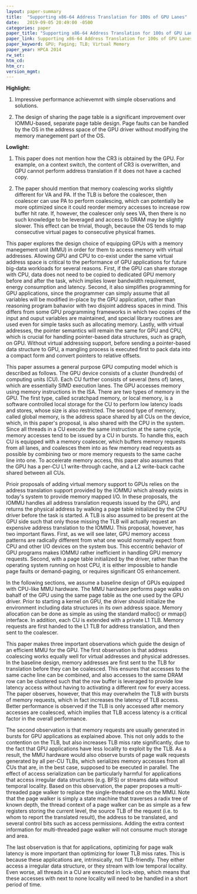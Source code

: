 ```yaml
---
layout: paper-summary
title:  "Supporting x86-64 Address Translation for 100s of GPU Lanes"
date:   2019-09-05 20:49:00 -0500
categories: paper
paper_title: "Supporting x86-64 Address Translation for 100s of GPU Lanes"
paper_link: Supporting x86-64 Address Translation for 100s of GPU Lanes
paper_keyword: GPU; Paging; TLB; Virtual Memory
paper_year: HPCA 2014
rw_set: 
htm_cd: 
htm_cr: 
version_mgmt: 
---
```


**Highlight:**

1. Impressive performance achievemnt with simple observations and solutions. 

2. The design of sharing the page table is a significant improvement over IOMMU-based, separate page table design.
   Page faults can be handled by the OS in the address space of the GPU driver without modifying the memory
   manegement part of the OS.

**Lowlight:**

1. This paper does not mention how the CR3 is obtained by the GPU. For example, on a context switch, the content of
   CR3 is overwritten, and GPU cannot perform address translation if it does not have a cached copy. 

2. The paper should mention that memory coalescing works slightly different for VA and PA. If the TLB is before the 
   coalescer, then coalescer can use PA to perform coalescing, which can potentially be more optimized since it 
   could reorder memory accesses to increase row buffer hit rate. If, however, the coalescer only sees VA, then there
   is no such knowledge to be leveraged and access to DRAM may be slightly slower. This effect can be trivial, though,
   because the OS tends to map consecutive virtual pages to consecutive physical frames.


This paper explores the design choice of equipping GPUs with a memory manegement unit (MMU) in order for them to access
memory with virtual addresses. Allowing GPU and CPU to co-exist under the same virtual address space is critical to
the performance of GPU applications for future big-data workloads for several reasons. First, if the GPU can share storage
with CPU, data does not need to be copied to dedicated GPU memory before and after the task, which implies lower bandwidth
requirement, energy consumption and latency. Second, it also simplifies programming for GPU applications, since the programmer
can simply assume that all variables will be modified in-place by the GPU application, rather than reasoning program bahavior
with two disjoint address spaces in mind. This differs from some GPU programming
frameworks in which two copies of the input and ouput variables are maintained, and special library routines are used even
for simple tasks such as allocating memory. Lastly, with virtual addresses, the pointer
semantics will remain the same for GPU and CPU, which is crucial for handling pointer-based data structures, such as graph, 
on GPU. Without virtual addressing support, before sending a pointer-based data structure to GPU, a mangling process is 
executed first to pack data into a compact form and convert pointers to relative offsets. 

This paper assumes a general purpose GPU computing model which is described as follows. The GPU device consists of a cluster 
(hundreds) of computing units (CU). Each CU further consists of several (tens of) lanes, which are essentially SIMD execution 
lanes. The GPU accesses memory using memory instructions in the ISA. There are two types of memory in the GPU. The first type,
called scratchpad memory, or local memory, is a software controlled local storage for the CU to perform low latency loads
and stores, whose size is also restricted. The second type of memory, called global memory, is the address space shared
by all CUs on the device, which, in this paper's proposal, is also shared with the CPU in the system. Since all threads in
a CU execute the same instruction at the same cycle, memory accesses tend to be issued by a CU in bursts. To handle this,
each CU is equipped with a memory coalescer, which buffers memory requests from all lanes, and coalesces them into as few 
memory read requests as possible by combining two or more memory requests to the same cache line into one. To accelerate memory
access, this paper also assumes that the GPU has a per-CU L1 write-through cache, and a L2 write-back cache shared between 
all CUs.

Prioir proposals of adding virtual memory support to GPUs relies on the address translation support provided by the IOMMU
which already exists in today's system to provide memory mapped I/O. In these proposals, the IOMMU handles all address 
translation requests issued by the GPU, and returns the physical address by walking a page table initialized by the CPU
driver before the task is started. A TLB is also assumed to be present at the GPU side such that only those missing the 
TLB will actually request an expensive address translation to the IOMMU. This proposal, however, has two important flaws.
First, as we will see later, GPU memory access patterns are radically different from what one would normally expect from CPU
and other I/O devices on the system bus. This eccentric behavior of GPU programs makes IOMMU rather inefficient in handling
GPU memory requests. Second, with a page table initialized by the driver, rather than the operating system running on 
host CPU, it is either impossible to handle page faults or demand-paging, or requires significant OS enhancement.

In the following sections, we assume a baseline design of GPUs equipped with CPU-like MMU hardware. The MMU hardware
performs page walks on bahalf of the GPU using the same page table as the one used by the GPU driver. Prior to starting 
a kernel on GPU, the driver should initialize the environment including data structures in its own address space. Memory
allocation can be done as simple as using the standard malloc() or mmap() interface. In addition, each CU is extended with
a private L1 TLB. Memory requests are first handed to the L1 TLB for address translation, and then sent to the coalescer.

This paper makes three important observations which guide the design of an efficient MMU for the GPU. The first observation
is that address coalescing works equally well for virtual addresses and physical addresses. In the baseline design, 
memory addresses are first sent to the TLB for translation before they can be coalesced. This ensures that accesses to
the same cache line can be combined, and also accesses to the same DRAM row can be clustered such that the row buffer
is leveraged to provide low latency access without having to activating a different row for every access. The paper observes,
however, that this may overwhelm the TLB with bursts of memory requests, which in fact increases the latency of TLB
access. Better performance is observed if the TLB is only accessed after memory accesses are coalesced, which implies
that TLB access latency is a critical factor in the overall performance.

The second observation is that memory requests are usually generated in bursts for GPU applications as explained above.
This not only adds to the contention on the TLB, but also increases TLB miss rate significantly, due to the fact that
GPU applications have less locality to exploit by the TLB. As a result, the MMU hardware would also observe bursts of 
page walk requests generated by all per-CU TLBs, which serializes memory accesses from all CUs that are, in the best case,
supposed to be executed in parallel. The effect of access serialization can be particularly harmful for applications that
access irregular data structures (e.g. BFS) or streams data without temporal locality. Based on this observation, the paper 
proposes a multi-threaded page walker to replace the single-threaded one on the MMU. Note that the page walker is simply
a state machine that traverses a radix tree of known depth, the thread context of a page walker can be as simple as a few
registers storing the current level, the source TLB of the request (i.e. to whom to report the translated result), the address
to be translated, and several control bits such as access permissions. Adding the extra context information for multi-threaded 
page walker will not consume much storage and area.

The last observation is that for applications, optimizing for page walk latency is more important than optimizing for lower 
TLB miss rates. This is because these applications are, intrinsically, not TLB-friendly. They either access a irregular data
structure, or they stream with low temporal locality. Even worse, all threads in a CU are executed in lock-step, which means 
that these accesses with next to none locality will need to be handled in a short period of time. 